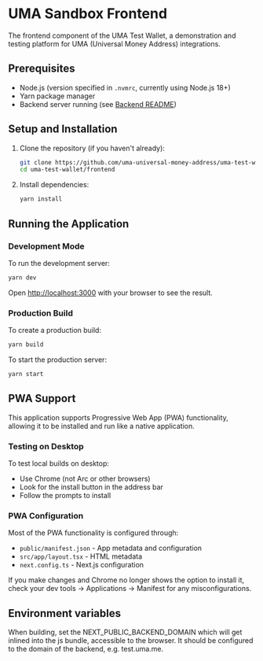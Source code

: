 # UMA Sandbox Frontend

The frontend component of the UMA Test Wallet, a demonstration and testing platform for UMA (Universal Money Address) integrations.

## Prerequisites

- Node.js (version specified in `.nvmrc`, currently using Node.js 18+)
- Yarn package manager
- Backend server running (see [Backend README](/backend/README.md))

## Setup and Installation

1. Clone the repository (if you haven't already):
   ```bash
   git clone https://github.com/uma-universal-money-address/uma-test-wallet.git
   cd uma-test-wallet/frontend
   ```

2. Install dependencies:
   ```bash
   yarn install
   ```

## Running the Application

### Development Mode

To run the development server:

```bash
yarn dev
```

Open [http://localhost:3000](http://localhost:3000) with your browser to see the result.

### Production Build

To create a production build:

```bash
yarn build
```

To start the production server:

```bash
yarn start
```

## PWA Support

This application supports Progressive Web App (PWA) functionality, allowing it to be installed and run like a native application.

### Testing on Desktop

To test local builds on desktop:
- Use Chrome (not Arc or other browsers)
- Look for the install button in the address bar
- Follow the prompts to install

### PWA Configuration

Most of the PWA functionality is configured through:
- `public/manifest.json` - App metadata and configuration
- `src/app/layout.tsx` - HTML metadata
- `next.config.ts` - Next.js configuration

If you make changes and Chrome no longer shows the option to install it, check your dev tools -> Applications -> Manifest for any misconfigurations.

## Environment variables

When building, set the NEXT_PUBLIC_BACKEND_DOMAIN which will get inlined into the js bundle, accessible to the browser. It should be configured to the domain of the backend, e.g. test.uma.me.

